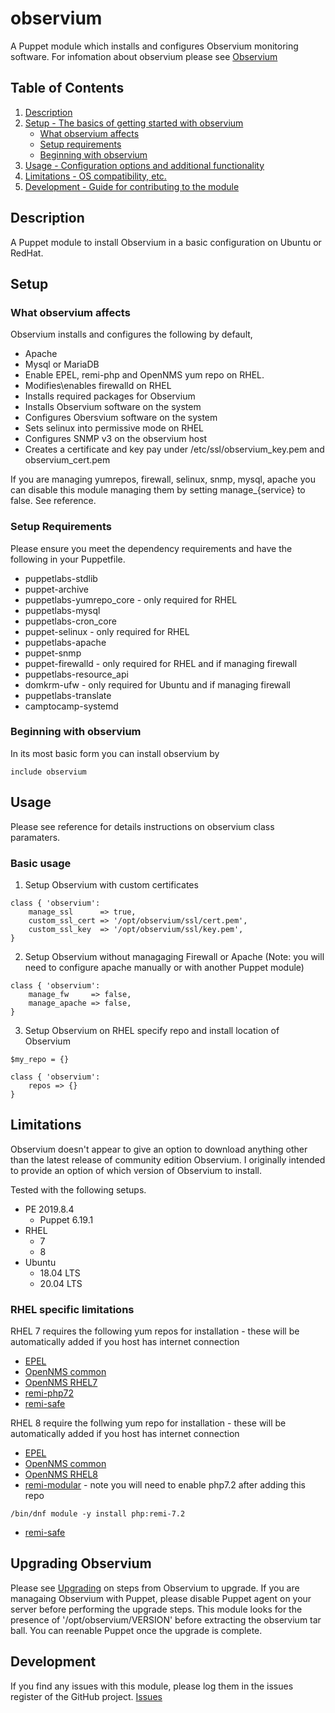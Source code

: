 # observium

A Puppet module which installs and configures Observium monitoring software. For infomation about observium please see [Observium][1]


## Table of Contents

1. [Description](#description)
1. [Setup - The basics of getting started with observium](#setup)
    * [What observium affects](#what-observium-affects)
    * [Setup requirements](#setup-requirements)
    * [Beginning with observium](#beginning-with-observium)
1. [Usage - Configuration options and additional functionality](#usage)
1. [Limitations - OS compatibility, etc.](#limitations)
1. [Development - Guide for contributing to the module](#development)

## Description

A Puppet module to install Observium in a basic configuration on Ubuntu or RedHat. 

## Setup

### What observium affects

Observium installs and configures the following by default, 

- Apache
- Mysql or MariaDB
- Enable EPEL, remi-php and OpenNMS yum repo on RHEL. 
- Modifies\enables firewalld on RHEL
- Installs required packages for Observium
- Installs Observium software on the system
- Configures Obersvium software on the system
- Sets selinux into permissive mode on RHEL
- Configures SNMP v3 on the observium host
- Creates a certificate and key pay under /etc/ssl/observium_key.pem and observium_cert.pem

If you are managing yumrepos, firewall, selinux, snmp, mysql, apache you can disable this module managing them by setting manage_{service} to false. See reference.

### Setup Requirements

Please ensure you meet the dependency requirements and have the following in your Puppetfile.

- puppetlabs-stdlib
- puppet-archive
- puppetlabs-yumrepo_core - only required for RHEL
- puppetlabs-mysql
- puppetlabs-cron_core
- puppet-selinux - only required for RHEL
- puppetlabs-apache
- puppet-snmp
- puppet-firewalld - only required for RHEL and if managing firewall
- puppetlabs-resource_api
- domkrm-ufw - only required for Ubuntu and if managing firewall
- puppetlabs-translate
- camptocamp-systemd


### Beginning with observium

In its most basic form you can install observium by
```
include observium
```

## Usage

Please see reference for details instructions on observium class paramaters. 

### Basic usage

1. Setup Observium with custom certificates
```
class { 'observium': 
    manage_ssl      => true,
    custom_ssl_cert => '/opt/observium/ssl/cert.pem',
    custom_ssl_key  => '/opt/observium/ssl/key.pem',
}
```
2. Setup Observium without managaging Firewall or Apache (Note: you will need to configure apache manually or with another Puppet module)
```
class { 'observium':
    manage_fw     => false,
    manage_apache => false,
}
```
3. Setup Observium on RHEL specify repo and install location of Observium
```
$my_repo = {}

class { 'observium':
    repos => {}
}
```

## Limitations

Observium doesn't appear to give an option to download anything other than the latest release of community edition Observium. 
I originally intended to provide an option of which version of Observium to install. 

Tested with the following setups.

- PE 2019.8.4
    - Puppet 6.19.1
- RHEL
    - 7
    - 8
- Ubuntu
    - 18.04 LTS
    - 20.04 LTS

### RHEL specific limitations

RHEL 7 requires the following yum repos for installation - these will be automatically added if you host has internet connection

- [EPEL][4]
- [OpenNMS common][5]
- [OpenNMS RHEL7][6]
- [remi-php72][7]
- [remi-safe][8]

RHEL 8 require the follwing yum repo for installation - these will be automatically added if you host has internet connection

- [EPEL][4]
- [OpenNMS common][5]
- [OpenNMS RHEL8][9]
- [remi-modular][10] - note you will need to enable php7.2 after adding this repo 
```
/bin/dnf module -y install php:remi-7.2
```
- [remi-safe][10]


## Upgrading Observium 
Please see [Upgrading][2] on steps from Observium to upgrade. If you are managaing Observium with Puppet, 
please disable Puppet agent on your server before performing the upgrade steps. This module looks for the 
presence of '/opt/observium/VERSION' before extracting the observium tar ball. You can reenable Puppet 
once the upgrade is complete. 


## Development

If you find any issues with this module, please log them in the issues register of the GitHub project. [Issues][3]

[1]: https://www.observium.org/
[2]: https://docs.observium.org/updating/#community-edition
[3]: https://github.com/benjamin-robertson/observium/issues
[4]: https://fedoraproject.org/wiki/EPEL
[5]: https://yum.opennms.org/stable/common/
[6]: https://yum.opennms.org/stable/rhel7/
[7]: http://cdn.remirepo.net/enterprise/7/php72/mirror
[8]: http://cdn.remirepo.net/enterprise/7/safe/mirro
[9]: https://yum.opennms.org/stable/rhel8/
[10]: https://rpms.remirepo.net/enterprise/8/

